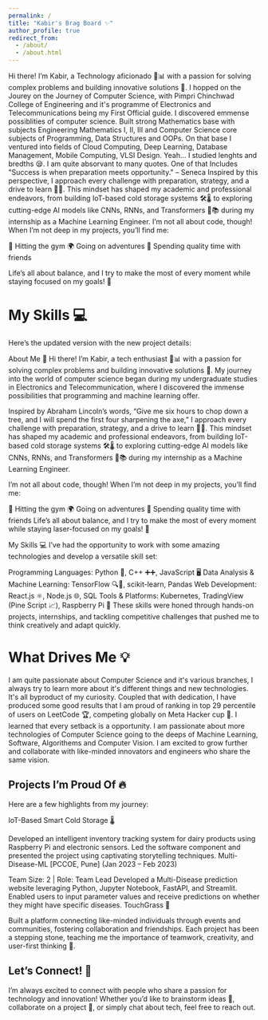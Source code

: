 ```yaml
---
permalink: /
title: "Kabir's Brag Board ✨"
author_profile: true
redirect_from: 
  - /about/
  - /about.html
---
```


Hi there! I’m Kabir, a Technology aficionado 🔧📊 with a passion for solving complex problems and building innovative solutions 🚀. I hopped on the Jourey on the Journey of Computer Science, with Pimpri Chinchwad College of Engineering and it's programme of Electronics and Telecommunications being my First Official guide. I discovered emmense possiblities of computer science. Built strong Mathematics base with subjects Engineering Mathematics I, II, III and Computer Science core subjects of Programming, Data Structures and OOPs. On that base I ventured into fields of Cloud Computing, Deep Learning, Database Management, Mobile Computing, VLSI Design. Yeah... I studied lenghts and bredths 😪. 
I am quite absorvant to many quotes. One of that Includes "Success is when preparation meets opportunity." – Seneca
Inspired by this perspective, I approach every challenge with preparation, strategy, and a drive to learn 🧠💡. This mindset has shaped my academic and professional endeavors, from building IoT-based cold storage systems 🛠️🌡️ to exploring cutting-edge AI models like CNNs, RNNs, and Transformers 🤖📚 during my internship as a Machine Learning Engineer.
I’m not all about code, though! When I’m not deep in my projects, you’ll find me:

💪 Hitting the gym
🌍 Going on adventures
👫 Spending quality time with friends

Life’s all about balance, and I try to make the most of every moment while staying focused on my goals! 🎯



My Skills 💻
======

Here’s the updated version with the new project details:

About Me 👋
Hi there! I’m Kabir, a tech enthusiast 🔧📊 with a passion for solving complex problems and building innovative solutions 🚀. My journey into the world of computer science began during my undergraduate studies in Electronics and Telecommunication, where I discovered the immense possibilities that programming and machine learning offer.

Inspired by Abraham Lincoln’s words, “Give me six hours to chop down a tree, and I will spend the first four sharpening the axe,” I approach every challenge with preparation, strategy, and a drive to learn 🧠💡. This mindset has shaped my academic and professional endeavors, from building IoT-based cold storage systems 🛠️🌡️ to exploring cutting-edge AI models like CNNs, RNNs, and Transformers 🤖📚 during my internship as a Machine Learning Engineer.

I’m not all about code, though! When I’m not deep in my projects, you’ll find me:

💪 Hitting the gym
🌍 Going on adventures
👫 Spending quality time with friends
Life’s all about balance, and I try to make the most of every moment while staying laser-focused on my goals! 🎯

My Skills 💻
I’ve had the opportunity to work with some amazing technologies and develop a versatile skill set:

Programming Languages: Python 🐍, C++ ➕➕, JavaScript 🖥️
Data Analysis & Machine Learning: TensorFlow 🔍🤖, scikit-learn, Pandas
Web Development: React.js ⚛️, Node.js 🌐, SQL
Tools & Platforms: Kubernetes, TradingView (Pine Script 📈), Raspberry Pi 🍓
These skills were honed through hands-on projects, internships, and tackling competitive challenges that pushed me to think creatively and adapt quickly.

What Drives Me 💡
======
I am quite passionate about Computer Science and it's various branches, I always try to learn more about it's different things and new technologies. It's all byproduct of my curiosity. Coupled that with dedication, I have produced some good results that I am proud of ranking in top 29 percentile of users on LeetCode 🏆, competing globally on Meta Hacker cup 🔑. I learned that every setback is a opportunity.
I am passionate about more technologies of Computer Science going to the deeps of Machine Learning, Software, Algorithems and Computer Vision. I am excited to grow further and collaborate with like-minded innovators and engineers who share the same vision.

Projects I’m Proud Of 🔥
------

Here are a few highlights from my journey:

IoT-Based Smart Cold Storage 🌡️

Developed an intelligent inventory tracking system for dairy products using Raspberry Pi and electronic sensors.
Led the software component and presented the project using captivating storytelling techniques.
Multi-Disease-ML [PCCOE, Pune] (Jan 2023 – Feb 2023)

Team Size: 2 | Role: Team Lead
Developed a Multi-Disease prediction website leveraging Python, Jupyter Notebook, FastAPI, and Streamlit.
Enabled users to input parameter values and receive predictions on whether they might have specific diseases.
TouchGrass 🌱

Built a platform connecting like-minded individuals through events and communities, fostering collaboration and friendships.
Each project has been a stepping stone, teaching me the importance of teamwork, creativity, and user-first thinking 🎨.

Let’s Connect! 🤝
------
I’m always excited to connect with people who share a passion for technology and innovation! Whether you’d like to brainstorm ideas 🧠, collaborate on a project 🤝, or simply chat about tech, feel free to reach out.

<!-- **Markdown generator**

The repository includes [a set of Jupyter notebooks](https://github.com/academicpages/academicpages.github.io/tree/master/markdown_generator
) that converts a CSV containing structured data about talks or presentations into individual markdown files that will be properly formatted for the Academic Pages template. The sample CSVs in that directory are the ones I used to create my own personal website at stuartgeiger.com. My usual workflow is that I keep a spreadsheet of my publications and talks, then run the code in these notebooks to generate the markdown files, then commit and push them to the GitHub repository.

How to edit your site's GitHub repository
------
Many people use a git client to create files on their local computer and then push them to GitHub's servers. If you are not familiar with git, you can directly edit these configuration and markdown files directly in the github.com interface. Navigate to a file (like [this one](https://github.com/academicpages/academicpages.github.io/blob/master/_talks/2012-03-01-talk-1.md) and click the pencil icon in the top right of the content preview (to the right of the "Raw | Blame | History" buttons). You can delete a file by clicking the trashcan icon to the right of the pencil icon. You can also create new files or upload files by navigating to a directory and clicking the "Create new file" or "Upload files" buttons. 

Example: editing a markdown file for a talk
![Editing a markdown file for a talk](/images/editing-talk.png)

For more info
------
More info about configuring Academic Pages can be found in [the guide](https://academicpages.github.io/markdown/), the [growing wiki](https://github.com/academicpages/academicpages.github.io/wiki), and you can always [ask a question on GitHub](https://github.com/academicpages/academicpages.github.io/discussions). The [guides for the Minimal Mistakes theme](https://mmistakes.github.io/minimal-mistakes/docs/configuration/) (which this theme was forked from) might also be helpful. -->

